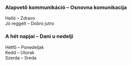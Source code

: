 ### Alapvető kommunikáció – Osnovna komunikacija
Helló – Zdravo  
Jó reggelt – Dobro jutro  

### A hét napjai – Dani u nedelji  
Hétfő – Ponedeljak  
Kedd – Utorak  
Szerda – Sreda  



